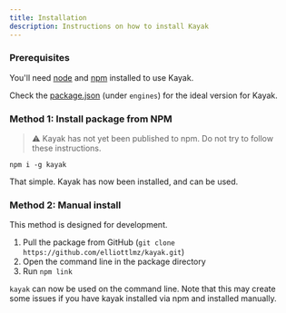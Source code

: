 ```yaml
---
title: Installation
description: Instructions on how to install Kayak
---
```


### Prerequisites

You'll need [node](https://nodejs.org/en/download/) and
[npm](https://github.com/npm/cli#super-easy-install) installed to use Kayak.

Check the [package.json](/package.json) (under `engines`) for the ideal version for Kayak.

### Method 1: Install package from NPM

> ⚠ Kayak has not yet been published to npm.
> Do not try to follow these instructions.

`npm i -g kayak`

That simple. Kayak has now been installed, and can be used.

### Method 2: Manual install

This method is designed for development.

1. Pull the package from GitHub (`git clone https://github.com/elliottlmz/kayak.git`)
2. Open the command line in the package directory
3. Run `npm link`

`kayak` can now be used on the command line. Note that this may create some issues if you have
kayak installed via npm and installed manually.
